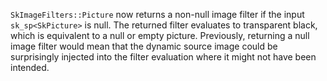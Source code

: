 `SkImageFilters::Picture` now returns a non-null image filter if the input `sk_sp<SkPicture>` is
null. The returned filter evaluates to transparent black, which is equivalent to a null or empty
picture. Previously, returning a null image filter would mean that the dynamic source image could
be surprisingly injected into the filter evaluation where it might not have been intended.
